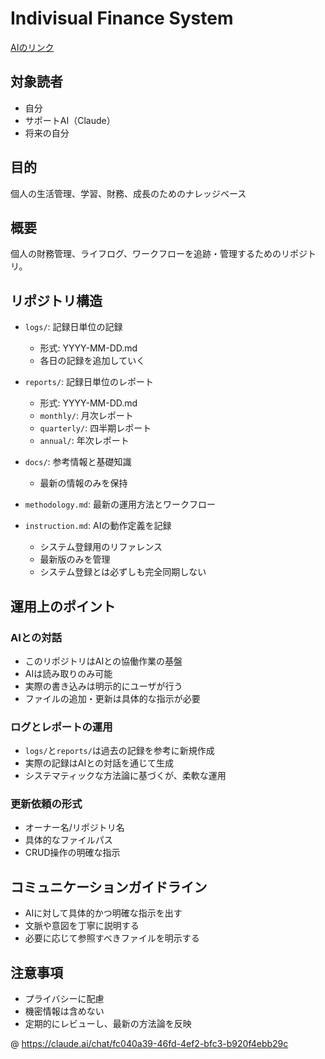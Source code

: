 # Indivisual Finance System

[AIのリンク](https://claude.ai/project/f5ba3519-87f0-42e7-ab40-ea8c4c92fa0b)

## 対象読者
- 自分
- サポートAI（Claude）
- 将来の自分

## 目的
個人の生活管理、学習、財務、成長のためのナレッジベース

## 概要
個人の財務管理、ライフログ、ワークフローを追跡・管理するためのリポジトリ。

## リポジトリ構造

- `logs/`: 記録日単位の記録
  - 形式: YYYY-MM-DD.md
  - 各日の記録を追加していく

- `reports/`: 記録日単位のレポート
  - 形式: YYYY-MM-DD.md
  - `monthly/`: 月次レポート
  - `quarterly/`: 四半期レポート
  - `annual/`: 年次レポート

- `docs/`: 参考情報と基礎知識
  - 最新の情報のみを保持

- `methodology.md`: 最新の運用方法とワークフロー

- `instruction.md`: AIの動作定義を記録
  - システム登録用のリファレンス
  - 最新版のみを管理
  - システム登録とは必ずしも完全同期しない


## 運用上のポイント

### AIとの対話
- このリポジトリはAIとの協働作業の基盤
- AIは読み取りのみ可能
- 実際の書き込みは明示的にユーザが行う
- ファイルの追加・更新は具体的な指示が必要

### ログとレポートの運用
- `logs/`と`reports/`は過去の記録を参考に新規作成
- 実際の記録はAIとの対話を通じて生成
- システマティックな方法論に基づくが、柔軟な運用

### 更新依頼の形式
- オーナー名/リポジトリ名
- 具体的なファイルパス
- CRUD操作の明確な指示

## コミュニケーションガイドライン
- AIに対して具体的かつ明確な指示を出す
- 文脈や意図を丁寧に説明する
- 必要に応じて参照すべきファイルを明示する

## 注意事項
- プライバシーに配慮
- 機密情報は含めない
- 定期的にレビューし、最新の方法論を反映

@ https://claude.ai/chat/fc040a39-46fd-4ef2-bfc3-b920f4ebb29c
